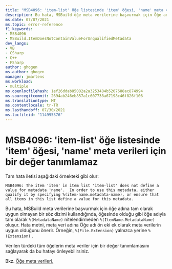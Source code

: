 ```yaml
---
title: "MSB4096: 'item-list' öğe listesinde 'item' öğesi, 'name' meta verileri için bir değer tanımlamaz"
description: Bu hata, MSBuild öğe meta verilerine başvurmak için Öğe adıyla tam olarak nitelendirmeden kısa ve tam olmayan söz dizimi kullandığında oluşur.
ms.date: 07/07/2021
ms.topic: error-reference
f1_keywords:
- MSB4096
- MSBuild.ItemDoesNotContainValueForUnqualifiedMetadata
dev_langs:
- VB
- CSharp
- C++
- FSharp
author: ghogen
ms.author: ghogen
manager: jmartens
ms.workload:
- multiple
ms.openlocfilehash: 1ef26ddab85082a2a3253484b5207688ac874994
ms.sourcegitcommit: 2694ab246eb857a1c607738a67198c46f826f106
ms.translationtype: MT
ms.contentlocale: tr-TR
ms.lasthandoff: 07/30/2021
ms.locfileid: "114995376"
---
```

# <a name="msb4096-the-item-item-in-item-list-item-list-does-not-define-a-value-for-metadata-name"></a>MSB4096: 'item-list' öğe listesinde 'item' öğesi, 'name' meta verileri için bir değer tanımlamaz

Tam hata iletisi aşağıdaki örnekteki gibi olur:

```output
MSB4096: The item 'item' in item list 'item-list' does not define a value for metadata 'name'.  In order to use this metadata, either qualify it by specifying %(item-name.metadata-name), or ensure that all items in this list define a value for this metadata.
```

Bu hata, MSBuild meta verilerine başvurmak için öğe adına tam olarak uygun olmayan bir söz dizimi kullandığında, öğesinde olduğu gibi öğe adıyla tam olarak `%(MetadataName)` nitelendirmeden `%(ItemName.MetadataName)` oluşur. Hata metni, meta veri adına Öğe adı ön eki ek olarak meta verilerin uygun olduğunu önerir. Örneğin, `%(File.Extension)` yalnızca yerine `%(Extension)` .

Verilen türdeki tüm öğelerin meta veriler için bir değer tanımlamasını sağlayarak da bu hatayı önleyebilirsiniz.

Bkz. [Öğe meta verileri.](../msbuild-items.md#item-metadata)
